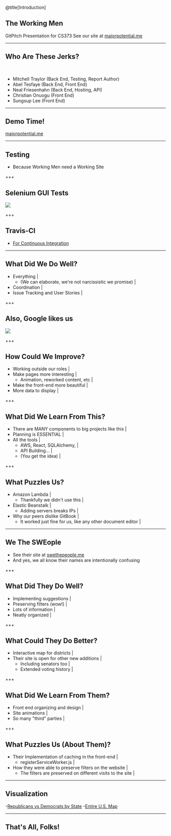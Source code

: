 @title[Introduction]
## The Working Men

GitPitch Presentation for CS373
See our site at [majorpotential.me](http://majorpotential.me)

---

## Who Are These Jerks?

<br>

- Mitchell Traylor (Back End, Testing, Report Author)
- Abel Tesfaye (Back End, Front End)
- Neal Friesenhahn (Back End, Hosting, API)
- Christian Onuogu (Front End)
- Sungsup Lee (Front End)

---

## Demo Time!
[majorpotential.me](http://majorpotential.me)

---

## Testing
- Because Working Men need a Working Site

+++

## Selenium GUI Tests

![](https://drive.google.com/open?id=16S3zuT9YhyO0k0u0zVTygq_8ThGAVI2P)

+++

## Travis-CI
- [For Continuous Integration](https://travis-ci.org/theworkingmen/idb)

---

## What Did We Do Well?

- Everything |
  + (We can elaborate, we're not narcissistic we promise) |
- Coordination |
- Issue Tracking and User Stories |

+++

## Also, Google likes us
![](https://drive.google.com/open?id=1yIhLdZcCM3qEHX0cRLlQQTSW_gUnNsMW)

+++

## How Could We Improve?

- Working outside our roles |
- Make pages more interesting |
  + Animation, reworked content, etc |
- Make the front-end more beautiful |
- More data to display |

+++

## What Did We Learn From This?

- There are MANY components to big projects like this |
- Planning is ESSENTIAL |
- All the tools |
  + AWS, React, SQLAlchemy, |
  + API Building... |
  + (You get the idea) |

+++

## What Puzzles Us?

- Amazon Lambda |
  + Thankfully we didn't use this |
- Elastic Beanstalk |
  + Adding servers breaks IPs |
- Why our peers dislike GitBook |
  + It worked just fine for us, like any other document editor |

---

## We The SWEople
- See their site at [swethepeople.me](http://swethepeople.me)
- And yes, we all know their names are intentionally confusing

+++

## What Did They Do Well?

- Implementing suggestions |
- Preserving filters (wow!) |
- Lots of information |
- Neatly organized |

+++

## What Could They Do Better?

- Interactive map for districts |
- Their site is open for other new additions |
  + Including senators too |
  + Extended voting history |

+++

## What Did We Learn From Them?

- Front end organizing and design |
- Site animations |
- So many "third" parties |

+++

## What Puzzles Us (About Them)?

- Their Implementation of caching in the front-end |
  + registerServiceWorker.js |
- How they were able to preserve filters on the website |
  + The filters are preserved on different visits to the site |
---

## Visualization
-[Republicans vs Democrats by State](http://majorpotential.me/visualization.html)
-[Entire U.S. Map](http://majorpotential.me/visualization2.html)

---

## That's All, Folks!
